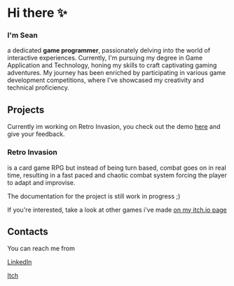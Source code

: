 # Hi there ✨
### I'm Sean
a dedicated **game programmer**, passionately delving into the world of interactive experiences. Currently, I'm pursuing my degree in Game Application and Technology, honing my skills to craft captivating gaming adventures. My journey has been enriched by participating in various game development competitions, where I've showcased my creativity and technical proficiency.

## Projects
Currently im working on Retro Invasion,
you check out the demo [here](https://wilsonn.itch.io/retro-invasion) and give your feedback.

### Retro Invasion
is a card game RPG but instead of being turn based, combat goes on in real time, resulting in a fast paced and chaotic combat system forcing the player to adapt and improvise.

The documentation for the project is still work in progress ;)

If you're interested, take a look at other games i've made [on my itch.io page](https://smtt.itch.io/)

## Contacts
You can reach me from

[LinkedIn](https://www.linkedin.com/in/sean-matt/)

[Itch](https://smtt.itch.io/)
